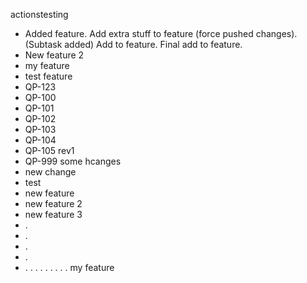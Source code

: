 actionstesting

- Added feature. Add extra stuff to feature (force pushed changes). (Subtask added) Add to feature. Final add to feature.
- New feature 2
- my feature
- test feature
- QP-123
- QP-100
- QP-101
- QP-102
- QP-103
- QP-104
- QP-105 rev1
- QP-999 some hcanges
- new change
- test
- new feature
- new feature 2
- new feature 3
- .
- .
- .
- .
- .
.
.
.
.
.
.
.
.
my feature
